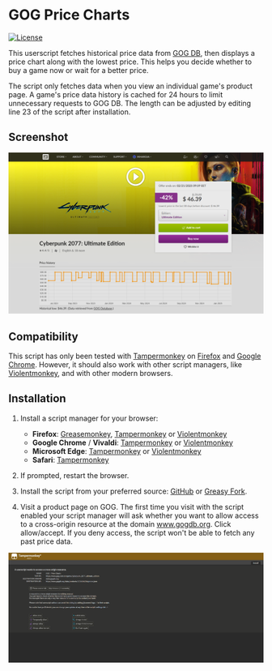 # GOG Price Charts
[![License](https://img.shields.io/badge/license-MIT-blue.svg)](LICENSE)

This userscript fetches historical price data from [GOG DB](https://www.gogdb.org/), then displays a price chart along with the lowest price. This helps you decide whether to buy a game now or wait for a better price.

The script only fetches data when you view an individual game's product page. A game's price data history is cached for 24 hours to limit unnecessary requests to GOG DB. The length can be adjusted by editing line 23 of the script after installation.

## Screenshot
![Price chart](Images/preview_GOG-DB-price-chart.png "Price history for Cyberpunk 2077")


## Compatibility
This script has only been tested with [Tampermonkey](https://addons.mozilla.org/en-US/firefox/addon/tampermonkey/) on [Firefox](https://www.mozilla.org/en-US/firefox/new/) and [Google Chrome](https://www.google.com/chrome/). However, it should also work with other script managers, like [Violentmonkey](https://addons.mozilla.org/en-US/firefox/addon/violentmonkey/), and with other modern browsers.


## Installation
1. Install a script manager for your browser:
    * **Firefox**: [Greasemonkey](https://addons.mozilla.org/en-US/firefox/addon/greasemonkey/), [Tampermonkey](https://addons.mozilla.org/en-US/firefox/addon/tampermonkey/) or [Violentmonkey](https://addons.mozilla.org/en-US/firefox/addon/violentmonkey/)
    * **Google Chrome** / **Vivaldi**: [Tampermonkey](https://chrome.google.com/webstore/detail/tampermonkey/dhdgffkkebhmkfjojejmpbldmpobfkfo) or [Violentmonkey](https://chrome.google.com/webstore/detail/violentmonkey/jinjaccalgkegednnccohejagnlnfdag)
    * **Microsoft Edge**: [Tampermonkey](https://microsoftedge.microsoft.com/addons/detail/tampermonkey/iikmkjmpaadaobahmlepeloendndfphd) or [Violentmonkey](https://microsoftedge.microsoft.com/addons/detail/violentmonkey/eeagobfjdenkkddmbclomhiblgggliao)
    * **Safari**: [Tampermonkey](https://apps.apple.com/app/tampermonkey/id6738342400)

2. If prompted, restart the browser.

3. Install the script from your preferred source: [GitHub](https://raw.githubusercontent.com/idkicarus/GOG-price-charts/main/gog-price-chart.user.js) or [Greasy Fork](https://greasyfork.org/en/scripts/527267-gogdb-price-charts).

4. Visit a product page on GOG. The first time you visit with the script enabled your script manager will ask whether you want to allow access to a cross-origin resource at the domain www.gogdb.org. Click allow/accept. If you deny access, the script won't be able to fetch any past price data.

![Script approval](Images/preview_cross-origin-resource.png "Cross-origin resource approval")
